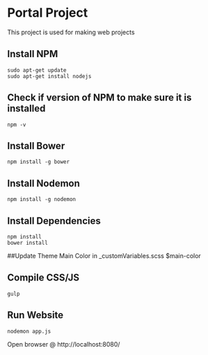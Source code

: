 # Portal Project
This project is used for making web projects

## Install NPM
    sudo apt-get update
    sudo apt-get install nodejs

## Check if version of NPM to make sure it is installed
    npm -v

## Install Bower
    npm install -g bower

## Install Nodemon
    npm install -g nodemon

## Install Dependencies
    npm install
    bower install

##Update Theme Main Color in _customVariables.scss
    $main-color

## Compile CSS/JS
    gulp

## Run Website
    nodemon app.js

Open browser @ http://localhost:8080/

